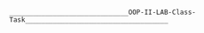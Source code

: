                                           ______________________________OOP-II-LAB-Class-Task____________________________________
